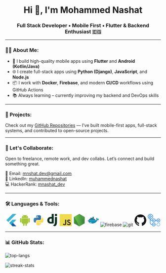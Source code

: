 <h1 align="center">Hi 👋, I'm Mohammed Nashat</h1>
<h3 align="center">Full Stack Developer • Mobile First • Flutter & Backend Enthusiast 🇪🇬</h3>

---

### 👨‍💻 About Me:
- 🚀 I build high-quality mobile apps using **Flutter** and **Android (Kotlin/Java)**  
- 🌐 I create full-stack apps using **Python (Django)**, **JavaScript**, and **Node.js**  
- 📦 I work with **Docker**, **Firebase**, and modern **CI/CD** workflows using GitHub Actions  
- 📚 Always learning – currently improving my backend and DevOps skills  

---

### 💼 Projects:
Check out my [GitHub Repositories](https://github.com/muhammednashat) — I’ve built mobile-first apps, full-stack systems, and contributed to open-source projects.  

---

### 🤝 Let's Collaborate:
Open to freelance, remote work, and dev collabs. Let’s connect and build something great.  

📧 Email: mnshat.dev@gmail.com  
🔗 LinkedIn: [muhammednashat](https://linkedin.com/in/muhammednashat)  
💻 HackerRank: [mnashat_dev](https://www.hackerrank.com/mnashat_dev)

---

### 🛠️ Languages & Tools:
<p align="left">
  <img src="https://raw.githubusercontent.com/devicons/devicon/master/icons/flutter/flutter-original.svg" alt="flutter" width="40" height="40"/>
  <img src="https://raw.githubusercontent.com/devicons/devicon/master/icons/android/android-original.svg" alt="android" width="40" height="40"/> 
  <img src="https://raw.githubusercontent.com/devicons/devicon/master/icons/python/python-original.svg" alt="python" width="40" height="40"/> 
  <img src="https://raw.githubusercontent.com/devicons/devicon/master/icons/django/django-plain.svg" alt="django" width="40" height="40"/> 
  <img src="https://raw.githubusercontent.com/devicons/devicon/master/icons/javascript/javascript-original.svg" alt="javascript" width="40" height="40"/>
  <img src="https://raw.githubusercontent.com/devicons/devicon/master/icons/nodejs/nodejs-original.svg" alt="nodejs" width="40" height="40"/> 
  <img src="https://raw.githubusercontent.com/devicons/devicon/master/icons/docker/docker-original.svg" alt="docker" width="40" height="40"/>
  <img src="https://www.vectorlogo.zone/logos/firebase/firebase-icon.svg" alt="firebase" width="40" height="40"/> 
  <img src="https://www.vectorlogo.zone/logos/git-scm/git-scm-icon.svg" alt="git" width="40" height="40"/> 
  <img src="https://raw.githubusercontent.com/devicons/devicon/master/icons/github/github-original.svg" alt="github" width="40" height="40"/>
  <img src="https://raw.githubusercontent.com/devicons/devicon/master/icons/githubactions/githubactions-original.svg" alt="github actions" width="40" height="40"/>
</p>

---

### 📊 GitHub Stats:
<p>
  <img align="center" src="https://github-readme-stats.vercel.app/api/top-langs?username=muhammednashat&show_icons=true&locale=en&layout=compact" alt="top-langs" />
</p>
<p>
  <img align="center" src="https://github-readme-streak-stats.herokuapp.com/?user=muhammednashat" alt="streak-stats" />
</p>

